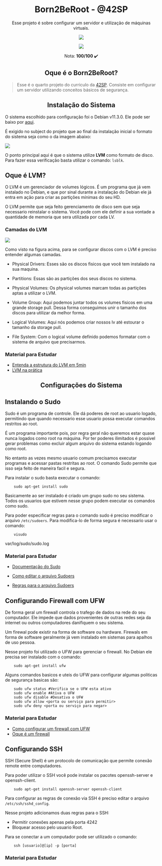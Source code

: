 <h1 align="center"><strong>Born2BeRoot - @42SP</strong></h1>
    
<p align="center">Esse projeto é sobre configurar um servidor e utilização de máquinas virtuais.</p>
     
<p align="center"><a href="https://www.42sp.org.br/" target="_blank"><img src="https://img.shields.io/static/v1?label=&message=SP& color=000&style=for-the-badge&logo=42"></a></p>

<p align="center"><img src="https://game.42sp.org.br/static/assets/achievements/ft_printfe.png"> </p>

<p align="center">Nota: <strong>100/100</strong> ✔️ </p>
       
<h2 align="center"><strong>Oque é o Born2BeRoot?</strong></h2>
      
> Esse é o quarto projeto do curriculo da [42SP](https://www.42sp.org.br/). Consiste em configurar um servidor utilizando conceitos básicos de segurança.


<h2 align="center"><strong>Instalação do Sistema</strong></h2>

O sistema escolhido para configuração foi o Debian v11.3.0. Ele pode ser baixo por [aqui](https://www.debian.org/distrib/).

É exigido no subject do projeto que ao final da instalação inicial o formato do sistema seja como o da imagem abaixo:

<img align="center" src="https://i.imgur.com/thusm6D.png">

O ponto principal aqui é que o sistema utilize **LVM** como formato de disco. Para fazer essa verificação basta utilizar o comando: ```lsblk```.

## **Oque é LVM?**

O LVM é um gerenciador de volumes lógicos. É um programa que já vem instalado no Debian, e que por sinal durante a instalação do Debian ele já entra em ação para criar as partições mínimas do seu HD.

O LVM permite que seja feito gerenciamento de disco sem que seja necessario reinstalar o sistema. Você pode com ele definir a sua vontade a quantidade de memoria que sera utilizada por cada LV.

### **Camadas do LVM**

<img src="https://i.imgur.com/XXpljvX.png">

Como visto na figura acima, para se configurar discos com o LVM é preciso entender algumas camadas.

- Physical Drivers: Esses são os discos fisicos que você tem instalado na sua maquina.

- Partitions: Essas são as partições dos seus discos no sistema.

- Physical Volumes: Os physical volumes marcam todas as partições aptas a utilizar o LVM.

- Volume Group: Aqui podemos juntar todos os volumes fisicos em uma grande storage pull. Dessa forma conseguimos unir o tamanho dos discos para utilizar da melhor forma.

- Logical Volumes: Aqui nós podemos criar nossos lv até estourar o tamanho da storage pull.

- File System: Com o logical volume definido podemos formatar com o sistema de arquivo que precisarmos.

### **Material para Estudar**

- [Entenda a estrutura do LVM em 5min](https://www.youtube.com/watch?v=k5ZrQzwHW88)
- [LVM na prática](https://www.youtube.com/watch?v=zXN3yxjfnog)

<h2 align="center"><strong>Configurações do  Sistema</strong></h2>

## **Instalando o Sudo**

Sudo é um programa de controle. Ele dá poderes de root ao usuario logado, permitindo que quando necessario esse usuario possa executar comandos restritos ao root.

É um programa importante pois, por regra geral não queremos estar quase nunca logados como root na máquina. Por ter poderes ilimitados é possivel gerar problemas como excluir algum arquivo do sistema estando logando como root.

No entanto as vezes mesmo usuario comum precisamos executar programas e acessar pastas restritas ao root. O comando Sudo permite que isso seja feito de maneira facil e segura.

Para instalar o sudo basta executar o comando:

```shell
    sudo apt-get install sudo
```

Basicamente ao ser instalado é criado um grupo sudo no seu sistema. Todos os usuarios que estivem nesse grupo podem executar os comandos como sudo.

Para poder especificar regras para o comando sudo é preciso modificar o arquivo ```/etc/sudoers```. Para modifica-lo de forma segura é necessario usar o comando:

```shell
    visudo
```

var/log/sudo/sudo.log

### **Material para Estudar**

- [Documentação do Sudo](https://www.sudo.ws/docs/man/1.8.15/sudoers.man/)

- [Como editar o arquivo Sudoers](https://www.digitalocean.com/community/tutorials/how-to-edit-the-sudoers-file-pt)

- [Regras para o arquivo Sudoers](http://www.bosontreinamentos.com.br/linux/usando-o-comando-sudo-e-arquivo-sudoers-no-linux/)

## **Configurando Firewall com UFW**

De forma geral um firewall controla o trafego de dados na rede do seu computador. Ele impede que dados provenientes de outras redes seja da internet ou outros computadores danifiquem o seu sistema.

Um firewal pode existir na forma de software ou hardware. Firewals em forma de software geralmente já vem instalado em sistemas para apalhos de uso pessoa.

Nesse projeto foi utilizado o UFW para gerenciar o firewall. No Debian ele precisa ser instalado com o comando:

```
    sudo apt-get install ufw
```

Alguns comandos basicos e uteis do UFW para configurar algumas politicas de segurança basicas são:

```
    sudo ufw status #Verifica se o UFW esta ativo
    sudo ufw enable #Ativa o UFW
    sudo ufw disable #Desativa o UFW
    sudo ufw allow <porta ou serviço para permitir>
    sudo ufw deny <porta ou serviço para negar>
```

### **Material para Estudar**

- [Como configurar um firewall com UFW](https://www.digitalocean.com/community/tutorials/how-to-set-up-a-firewall-with-ufw-on-ubuntu-18-04)
- [Oque é um firewall](https://www.youtube.com/watch?v=Qg7mhOXH7QY)

## **Configurando SSH**

SSH (Secure Shell) é um protocolo de comunicação que permite conexão remote entre computadores.

Para poder utilizar o SSH você pode instalar os pacotes openssh-server e openssh-client.

```
    sudo apt-get install openssh-server openssh-client
```

Para configurar as regras de conexão via SSH é preciso editar o arquivo ```/etc/ssh/sshd_config```.

Nesse projeto adicionamos duas regras para o SSH:

- Permitir conexões apenas pela porta 4242
- Bloquear acesso pelo usuario Root.

Para se conectar a um computador pode ser utilizado o comando:

```
    ssh [usuario]@[ip] -p [porta]
```

### **Material para Estudar**